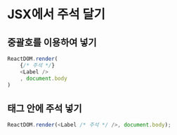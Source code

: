 # JSX에서 주석 달기

## 중괄호를 이용하여 넣기

```js
ReactDOM.render(
    {/* 주석 */}
    <Label />
    , document.body
)
```

## 태그 안에 주석 넣기

```js
ReactDOM.render(<Label /* 주석 */ />, document.body);
```
